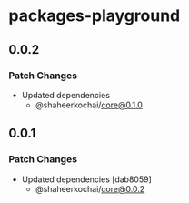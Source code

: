 # packages-playground

## 0.0.2

### Patch Changes

- Updated dependencies
  - @shaheerkochai/core@0.1.0

## 0.0.1

### Patch Changes

- Updated dependencies [dab8059]
  - @shaheerkochai/core@0.0.2
